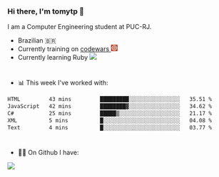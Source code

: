 ### Hi there, I'm tomytp 👋

I am a Computer Engineering student at PUC-RJ.
- Brazilian 🇧🇷
- Currently training on  <a href="https://www.codewars.com/" target="_blank"> codewars </a><img src="Images/codewars.svg" width="15"/>
- Currently learning Ruby  <img src="https://upload.wikimedia.org/wikipedia/commons/7/73/Ruby_logo.svg" width="15"/>

#
- 📊 This week I've worked with:
<!--START_SECTION:waka-->
```text
HTML         43 mins         █████████░░░░░░░░░░░░░░░░   35.51 % 
JavaScript   42 mins         ████████▓░░░░░░░░░░░░░░░░   34.62 % 
C#           25 mins         █████▒░░░░░░░░░░░░░░░░░░░   21.17 % 
XML          5 mins          █░░░░░░░░░░░░░░░░░░░░░░░░   04.08 % 
Text         4 mins          █░░░░░░░░░░░░░░░░░░░░░░░░   03.77 % 
```
<!--END_SECTION:waka-->

#
- :man_technologist: On Github I have:

<img height="200em" src="https://github-readme-stats.vercel.app/api?username=tomytp&show_icons=true&hide_border=true&&count_private=true&include_all_commits=true&theme=material-palenight&hide_title=true" />  
